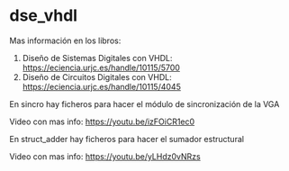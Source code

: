 # dse_vhdl
Mas información en los libros:


1. Diseño de Sistemas Digitales con VHDL: https://eciencia.urjc.es/handle/10115/5700
1. Diseño de Circuitos Digitales con VHDL: https://eciencia.urjc.es/handle/10115/4045

En sincro hay ficheros para hacer el módulo de sincronización de la VGA

Video con mas info: https://youtu.be/izFOiCR1ec0


En struct_adder hay ficheros para hacer el sumador estructural 

Video con mas info: https://youtu.be/yLHdz0vNRzs


